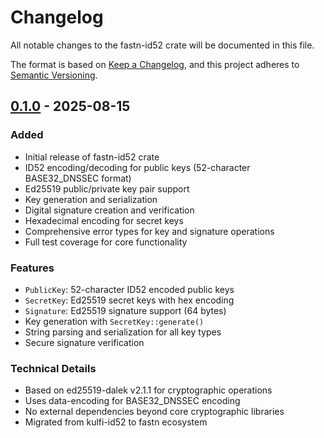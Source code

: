# Changelog

All notable changes to the fastn-id52 crate will be documented in this file.

The format is based on [Keep a Changelog](https://keepachangelog.com/en/1.0.0/),
and this project adheres to [Semantic Versioning](https://semver.org/spec/v2.0.0.html).

## [0.1.0] - 2025-08-15

### Added
- Initial release of fastn-id52 crate
- ID52 encoding/decoding for public keys (52-character BASE32_DNSSEC format)
- Ed25519 public/private key pair support
- Key generation and serialization
- Digital signature creation and verification
- Hexadecimal encoding for secret keys
- Comprehensive error types for key and signature operations
- Full test coverage for core functionality

### Features
- `PublicKey`: 52-character ID52 encoded public keys
- `SecretKey`: Ed25519 secret keys with hex encoding
- `Signature`: Ed25519 signature support (64 bytes)
- Key generation with `SecretKey::generate()`
- String parsing and serialization for all key types
- Secure signature verification

### Technical Details
- Based on ed25519-dalek v2.1.1 for cryptographic operations
- Uses data-encoding for BASE32_DNSSEC encoding
- No external dependencies beyond core cryptographic libraries
- Migrated from kulfi-id52 to fastn ecosystem

[0.1.0]: https://github.com/fastn-stack/fastn/releases/tag/fastn-id52-v0.1.0